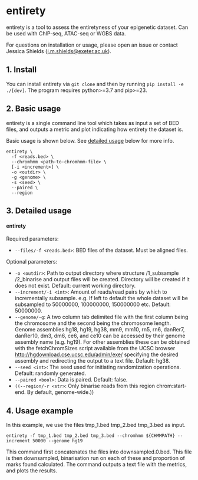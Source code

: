 # entirety

entirety is a tool to assess the entiretyness of your epigenetic dataset. Can be used with ChIP-seq, ATAC-seq or WGBS data.

For questions on installation or usage, please open an issue or contact Jessica Shields (j.m.shields@exeter.ac.uk).

## 1. Install

You can install entirety via ```git clone``` and then by running ```pip install -e ./[dev]```. The program requires python>=3.7 and pip>=23.

## 2. Basic usage
entirety is a single command line tool which takes as input a set of BED files, and outputs a metric and plot indicating how entirety the dataset is.

Basic usage is shown below. See [detailed usage](https://github.com/aspides-js/entirety/edit/main/README.md#3-detailed-usage) below for more info.

```
entirety \
  -f <reads.bed> \
  --chromhmm <path-to-chromhmm-file> \
  [-i <increment>] \
  -o <outdir> \
  -g <genome> \
  -s <seed> \
  --paired \
  --region
```

## 3. Detailed usage

#### entirety

Required parameters:


* `--files/-f <reads.bed>`: BED files of the dataset. Must be aligned files. 

Optional parameters:

* `-o <outdir>`: Path to output directory where structure <outdir>/1_subsample <outdir>/2_binarise and output files will be created. Directory will be created if it does not exist. Default: current working directory.  
* `--increment/-i <int>`: Amount of reads/read pairs by which to incrementally subsample. e.g. If left to default the whole dataset will be subsampled to 50000000, 100000000, 150000000 etc. Default: 50000000. 
* `--genome/-g`: A two column tab delimited file with the first column being the chromosome and the second being the chromosome length. Genome assemblies hg18, hg19, hg38, mm9, mm10, rn5, rn6, danRer7, danRer10, dm3, dm6, ce6, and ce10 can be accessed by their genome assembly name (e.g. hg19). For other assemblies these can be
obtained with the fetchChromSizes script available from the UCSC browser http://hgdownload.cse.ucsc.edu/admin/exe/
specifying the desired assembly and redirecting the output to a text file. Default: hg38.
* `--seed <int>`: The seed used for initiating randomization operations. Default: randomly generated.
* `--paired <bool>`: Data is paired. Default: false.
* `((--region/-r <str>`: Only binarise reads from this region chrom:start-end. By default, genome-wide.))

## 4. Usage example
In this example, we use the files tmp_1.bed tmp_2.bed tmp_3.bed as input.

`entirety -f tmp_1.bed tmp_2.bed tmp_3.bed --chromhmm ${CHMMPATH} --increment 50000 --genome hg19 `

This command first concatenates the files into downsampled.0.bed. This file is then downsampled, binarisation run on each of these and proportion of marks found calculated. The command outputs a text file with the metrics, and plots the results.
